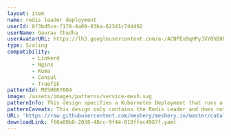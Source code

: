 ```yaml
---
layout: item
name: redis leader deployment
userId: 8f3bd5ce-f178-4a69-83ba-62341c74d492
userName: Gaurav Chadha
userAvatarURL: https://lh3.googleusercontent.com/a-/ACNPEu9qHPyJXY8hB8h4Qlmdc1YzI9qXe0if3sRuTpQPJA=s96-c
type: Scaling
compatibility: 
        - Linkerd
        - Nginx
        - Kuma
        - Consul
        - Traefik
patternId: MESHERY004
image: /assets/images/patterns/service-mesh.svg
patternInfo: This design specifies a Kubernetes Deployment that runs a single replica Redis leader Pod.
patternCaveats: This design only contains the Redis Leader and does not contain any Redis Followers.
URL: 'https://raw.githubusercontent.com/meshery/meshery.io/master/catalog/f60a00b8-2038-48cc-9f44-818ffac4987f.yaml'
downloadLink: f60a00b8-2038-48cc-9f44-818ffac4987f.yaml
---
```

